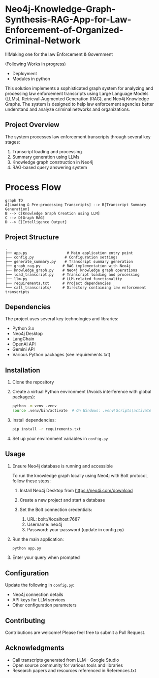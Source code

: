 # Neo4j-Knowledge-Graph-Synthesis-RAG-App-for-Law-Enforcement-of-Organized-Criminal-Network
!!!Making one for the law Enforcement &amp; Government

(Following Works in progress)
- Deployment
- Modules in python


This solution implements a sophisticated graph system for analyzing and processing law enforcement transcripts using Large Language Models (LLMs), Retrieval-Augmented Generation (RAG), and Neo4j Knowledge Graphs. The system is designed to help law enforcement agencies better understand and analyze criminal networks and organizations.

## Project Overview

The system processes law enforcement transcripts through several key stages:
1. Transcript loading and processing
2. Summary generation using LLMs
3. Knowledge graph construction in Neo4j
4. RAG-based query answering system


# Process Flow

```mermaid
graph TD
A[Loading & Pre-processing Transcripts] --> B[Transcript Summary Generation]
B --> C[Knowledge Graph Creation using LLM]
C --> D[Graph RAG]
D --> E[Intelligence Output] 
```

## Project Structure

```
.
├── app.py                  # Main application entry point
├── config.py              # Configuration settings
├── generate_summary.py    # Transcript summary generation
├── graph_rag.py          # RAG implementation with Neo4j
├── knowledge_graph.py    # Neo4j knowledge graph operations
├── load_transcript.py    # Transcript loading and processing
├── llm.py                # LLM-related functionality
├── requirements.txt      # Project dependencies
└── call_transcripts/     # Directory containing law enforcement transcripts
```

## Dependencies

The project uses several key technologies and libraries:
- Python 3.x
- Neo4j Desktop
- LangChain
- OpenAI API
- Gemini API
- Various Python packages (see requirements.txt)

## Installation

1. Clone the repository
2. Create a virtual Python environment (Avoids interference with global packages):
   ```bash
   python -m venv .venv
   source .venv/bin/activate  # On Windows: .venv\Scripts\activate
   ```

3. Install dependencies:
   ```bash
   pip install -r requirements.txt
   ```
4. Set up your environment variables in `config.py`

## Usage

1. Ensure Neo4j database is running and accessible
   
   To run the knowledge graph locally using Neo4j with Bolt protocol, follow these steps:

   1. Install Neo4j Desktop from https://neo4j.com/download

   2. Create a new project and start a database

   3. Set the Bolt connection credentials:
      1. URL: bolt://localhost:7687
      2. Username: neo4j
      3. Password: your-password (update in config.py)
   
3. Run the main application:
   ```bash
   python app.py
   ```
4. Enter your query when prompted

## Configuration

Update the following in `config.py`:
- Neo4j connection details
- API keys for LLM services
- Other configuration parameters


## Contributing

Contributions are welcome! Please feel free to submit a Pull Request.

## Acknowledgments

- Call transcripts generated from LLM - Google Studio
- Open source community for various tools and libraries
- Research papers and resources referenced in References.txt 
